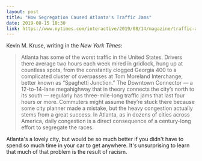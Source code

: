 ```yaml
---
layout: post
title: "How Segregation Caused Atlanta's Traffic Jams"
date: 2019-08-15 18:30
link: https://www.nytimes.com/interactive/2019/08/14/magazine/traffic-atlanta-segregation.html
---
```


Kevin M. Kruse, writing in the *New York Times*:

> Atlanta has some of the worst traffic in the United States. Drivers there average two hours each week mired in gridlock, hung up at countless spots, from the constantly clogged Georgia 400 to a complicated cluster of overpasses at Tom Moreland Interchange, better known as “Spaghetti Junction.” The Downtown Connector — a 12-to-14-lane megahighway that in theory connects the city’s north to its south — regularly has three-mile-long traffic jams that last four hours or more. Commuters might assume they’re stuck there because some city planner made a mistake, but the heavy congestion actually stems from a great success. In Atlanta, as in dozens of cities across America, daily congestion is a direct consequence of a century-long effort to segregate the races.

Atlanta's a lovely city, but would be so much better if you didn't have to spend so much time in your car to get anywhere. It's unsurprising to learn that much of that problem is the result of racism.
